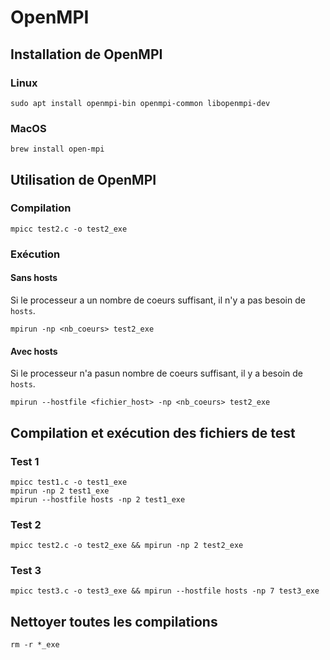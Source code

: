 # OpenMPI

## Installation de OpenMPI

### Linux

```
sudo apt install openmpi-bin openmpi-common libopenmpi-dev
```

### MacOS

```
brew install open-mpi
```

## Utilisation de OpenMPI

### Compilation

```
mpicc test2.c -o test2_exe
```

### Exécution

#### Sans hosts

Si le processeur a un nombre de coeurs suffisant, il n'y a pas besoin de `hosts`.

`mpirun -np <nb_coeurs> test2_exe`

#### Avec hosts

Si le processeur n'a pasun nombre de coeurs suffisant, il y a besoin de `hosts`.

`mpirun --hostfile <fichier_host> -np <nb_coeurs> test2_exe`

## Compilation et exécution des fichiers de test

### Test 1

```
mpicc test1.c -o test1_exe
mpirun -np 2 test1_exe
mpirun --hostfile hosts -np 2 test1_exe
```

### Test 2

```
mpicc test2.c -o test2_exe && mpirun -np 2 test2_exe
```

### Test 3

```
mpicc test3.c -o test3_exe && mpirun --hostfile hosts -np 7 test3_exe
```

## Nettoyer toutes les compilations

```
rm -r *_exe
```